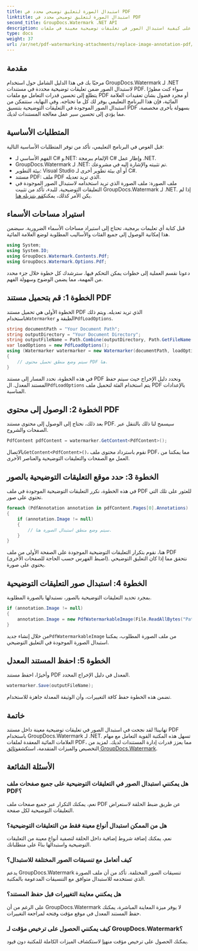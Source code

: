 ```yaml
---
title: استبدال الصورة لتعليق توضيحي محدد في PDF
linktitle: استبدال الصورة لتعليق توضيحي محدد في PDF
second_title: GroupDocs.Watermark .NET API
description: تعرف على كيفية استبدال الصور في تعليقات توضيحية معينة في ملفات PDF باستخدام GroupDocs.Watermark لـ .NET. يغطي هذا الدليل التفصيلي كل شيء بدءًا من تحميل المستندات وحتى حفظ التغييرات.
type: docs
weight: 37
url: /ar/net/pdf-watermarking-attachments/replace-image-annotation-pdf/
---
```

## مقدمة
مرحبًا بك في هذا الدليل الشامل حول استخدام GroupDocs.Watermark لـ .NET لاستبدال الصور ضمن تعليقات توضيحية محددة في مستندات PDF. سواء كنت مطورًا يتطلع إلى تحسين قدرات التعامل مع ملفات PDF أو مجرد فضول بشأن تعقيدات العلامة المائية، فإن هذا البرنامج التعليمي يوفر لك كل ما تحتاجه. وفي النهاية، ستتمكن من استبدال الصور الموجودة في التعليقات التوضيحية بتنسيق PDF بسهولة بأخرى مخصصة، مما يؤدي إلى تحسين سير عمل معالجة المستندات لديك.
## المتطلبات الأساسية
قبل الغوص في البرنامج التعليمي، تأكد من توفر المتطلبات الأساسية التالية:
- الفهم الأساسي لـ C# و.NET: الإلمام ببرمجة C# وإطار عمل .NET.
- GroupDocs.Watermark لـ .NET: تم تثبيته والإشارة إليه في مشروعك.
- بيئة التطوير: Visual Studio أو أي بيئة تطوير أخرى لـ C#.
- مستند PDF: ملف PDF الذي تريد تعديله.
- ملف الصورة: ملف الصورة الذي تريد استخدامه لاستبدال الصور الموجودة في التعليقات التوضيحية.
 للبدء، تأكد من تثبيت GroupDocs.Watermark لـ .NET. إذا لم يكن الأمر كذلك، يمكنك[قم بتنزيله هنا](https://releases.groupdocs.com/Watermark/net/).
## استيراد مساحات الأسماء
قبل كتابة أي تعليمات برمجية، تحتاج إلى استيراد مساحات الأسماء الضرورية. سيضمن هذا إمكانية الوصول إلى جميع الفئات والأساليب المطلوبة لوضع العلامة المائية.
```csharp
using System;
using System.IO;
using GroupDocs.Watermark.Contents.Pdf;
using GroupDocs.Watermark.Options.Pdf;
```
دعونا نقسم العملية إلى خطوات يمكن التحكم فيها. سترشدك كل خطوة خلال جزء محدد من المهمة، مما يضمن الوضوح وسهولة الفهم.
## الخطوة 1: قم بتحميل مستند PDF
 الخطوة الأولى هي تحميل مستند PDF الذي تريد تعديله. ويتم ذلك باستخدام`Watermarker` الطبقة و`PdfLoadOptions`.

```csharp
string documentPath = "Your Document Path";
string outputDirectory = "Your Document Directory";
string outputFileName = Path.Combine(outputDirectory, Path.GetFileName(documentPath));
var loadOptions = new PdfLoadOptions();
using (Watermarker watermarker = new Watermarker(documentPath, loadOptions))
{
    // سيتم وضع منطق تحميل محتوى PDF هنا.
}
```
 في هذه الخطوة، نحدد المسار إلى مستند PDF ونحدد دليل الإخراج حيث سيتم حفظ المستند المعدل. ال`PdfLoadOptions` يتم استخدام الفئة لتحميل ملف PDF بالإعدادات المناسبة.
## الخطوة 2: الوصول إلى محتوى PDF
بعد ذلك، نحتاج إلى الوصول إلى محتوى مستند PDF. سيسمح لنا ذلك بالتنقل عبر الصفحات والشروح.

```csharp
PdfContent pdfContent = watermarker.GetContent<PdfContent>();
```
 بالاتصال`GetContent<PdfContent>()`، نقوم باسترداد محتوى ملف PDF، مما يمكننا من العمل مع الصفحات والتعليقات التوضيحية والعناصر الأخرى.
## الخطوة 3: حدد موقع التعليقات التوضيحية بالصور
في هذه الخطوة، نكرر التعليقات التوضيحية الموجودة في ملف PDF للعثور على تلك التي تحتوي على صور.

```csharp
foreach (PdfAnnotation annotation in pdfContent.Pages[0].Annotations)
{
    if (annotation.Image != null)
    {
        // سيتم وضع منطق استبدال الصورة هنا.
    }
}
```
هنا، نقوم بتكرار التعليقات التوضيحية الموجودة على الصفحة الأولى من ملف PDF (اضبط الفهرس حسب الحاجة للصفحات الأخرى). نتحقق مما إذا كان التعليق التوضيحي يحتوي على صورة.
## الخطوة 4: استبدال صور التعليقات التوضيحية
بمجرد تحديد التعليقات التوضيحية بالصور، نستبدلها بالصورة المطلوبة.

```csharp
if (annotation.Image != null)
{
    annotation.Image = new PdfWatermarkableImage(File.ReadAllBytes("Path to Your Image File"));
}
```
 من خلال إنشاء جديد`PdfWatermarkableImage` من ملف الصورة المطلوب، يمكننا استبدال الصورة الموجودة في التعليق التوضيحي.
## الخطوة 5: احفظ المستند المعدل
وأخيرًا، احفظ مستند PDF المعدل في دليل الإخراج المحدد.

```csharp
watermarker.Save(outputFileName);
```
تضمن هذه الخطوة حفظ كافة التغييرات، وأن الوثيقة المعدلة جاهزة للاستخدام.
## خاتمة
تهانينا! لقد نجحت في استبدال الصور في تعليقات توضيحية معينة داخل مستند PDF باستخدام GroupDocs.Watermark لـ .NET. تسهل هذه المكتبة القوية التعامل مع مهام العلامات المائية المعقدة لملفات PDF، مما يعزز قدرات إدارة المستندات لديك. لمزيد من التخصيص والميزات المتقدمة، استكشف[وثائق GroupDocs.Watermark](https://reference.groupdocs.com/Watermark/net/).
## الأسئلة الشائعة
### هل يمكنني استبدال الصور في التعليقات التوضيحية على جميع صفحات ملف PDF؟
نعم، يمكنك التكرار عبر جميع صفحات ملف PDF عن طريق ضبط الحلقة لاستعراض التعليقات التوضيحية لكل صفحة.
### هل من الممكن استبدال أنواع معينة فقط من التعليقات التوضيحية؟
نعم، يمكنك إضافة شروط إضافية داخل الحلقة لتصفية أنواع معينة من التعليقات التوضيحية واستبدالها بناءً على متطلباتك.
### كيف أتعامل مع تنسيقات الصور المختلفة للاستبدال؟
يدعم GroupDocs.Watermark تنسيقات الصور المختلفة. تأكد من أن ملف الصورة الذي تستخدمه للاستبدال متوافق مع التنسيقات المدعومة بالمكتبة.
### هل يمكنني معاينة التغييرات قبل حفظ المستند؟
على الرغم من أن GroupDocs.Watermark لا يوفر ميزة المعاينة المباشرة، يمكنك حفظ المستند المعدل في موقع مؤقت وفتحه لمراجعة التغييرات.
### كيف يمكنني الحصول على ترخيص مؤقت لـ GroupDocs.Watermark؟
 يمكنك الحصول على ترخيص مؤقت من[هنا](https://purchase.groupdocs.com/temporary-license/) لاستكشاف الميزات الكاملة للمكتبة دون قيود.